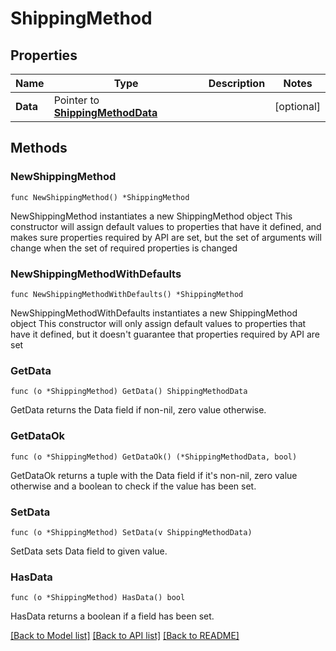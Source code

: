 # ShippingMethod

## Properties

Name | Type | Description | Notes
------------ | ------------- | ------------- | -------------
**Data** | Pointer to [**ShippingMethodData**](ShippingMethodData.md) |  | [optional] 

## Methods

### NewShippingMethod

`func NewShippingMethod() *ShippingMethod`

NewShippingMethod instantiates a new ShippingMethod object
This constructor will assign default values to properties that have it defined,
and makes sure properties required by API are set, but the set of arguments
will change when the set of required properties is changed

### NewShippingMethodWithDefaults

`func NewShippingMethodWithDefaults() *ShippingMethod`

NewShippingMethodWithDefaults instantiates a new ShippingMethod object
This constructor will only assign default values to properties that have it defined,
but it doesn't guarantee that properties required by API are set

### GetData

`func (o *ShippingMethod) GetData() ShippingMethodData`

GetData returns the Data field if non-nil, zero value otherwise.

### GetDataOk

`func (o *ShippingMethod) GetDataOk() (*ShippingMethodData, bool)`

GetDataOk returns a tuple with the Data field if it's non-nil, zero value otherwise
and a boolean to check if the value has been set.

### SetData

`func (o *ShippingMethod) SetData(v ShippingMethodData)`

SetData sets Data field to given value.

### HasData

`func (o *ShippingMethod) HasData() bool`

HasData returns a boolean if a field has been set.


[[Back to Model list]](../README.md#documentation-for-models) [[Back to API list]](../README.md#documentation-for-api-endpoints) [[Back to README]](../README.md)



